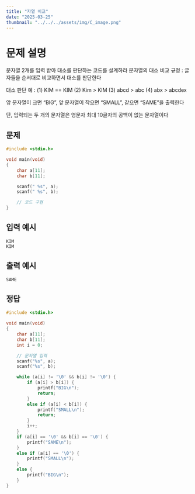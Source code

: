 ```yaml
---
title: "자열 비교" 
date: "2025-03-25"
thumbnail: "../../../assets/img/C_image.png"
---
```


# 문제 설명
문자열 2개를 입력 받아 대소를 판단하는 코드를 설계하라
문자열의 대소 비교 규정 : 글자들을 순서대로 비교하면서 대소를 판단한다

대소 판단 예 : (1) KIM == KIM (2) Kim > KIM (3) abcd > abc (4) abx > abcdex

앞 문자열이 크면 “BIG”,  앞 문자열이 작으면 “SMALL”, 같으면 “SAME”을 출력한다

단, 입력되는 두 개의 문자열은 영문자 최대 10글자의 공백이 없는 문자열이다

## 문제

```c
#include <stdio.h>

void main(void)
{
	char a[11];
	char b[11];

	scanf(" %s", a);
	scanf(" %s", b);

	// 코드 구현
}
```
## 입력 예시
```
KIM
KIM
```
## 출력 예시
```
SAME
```

## 정답
```c
#include <stdio.h>

void main(void)
{
	char a[11];
	char b[11];
	int i = 0;

	// 문자열 입력
	scanf("%s", a);
	scanf("%s", b);

	while (a[i] != '\0' && b[i] != '\0') {
		if (a[i] > b[i]) {
			printf("BIG\n");
			return;
		}
		else if (a[i] < b[i]) {
			printf("SMALL\n");
			return;
		}
		i++;
	}
	if (a[i] == '\0' && b[i] == '\0') {
		printf("SAME\n");
	}
	else if (a[i] == '\0') {
		printf("SMALL\n");
	}
	else {
		printf("BIG\n");
	}
}
```

